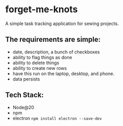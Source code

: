 # forget-me-knots

A simple task tracking application for sewing projects. 

## The requirements are simple:
* date, description, a bunch of checkboxes
* ability to flag things as done
* ability to delete things
* ability to create new rows
* have this run on the laptop, desktop, and phone.
* data persists


## Tech Stack:
* Node@20
* npm
* electron ```npm install electron --save-dev```




